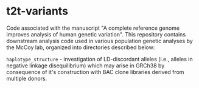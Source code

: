 # t2t-variants
Code associated with the manuscript "A complete reference genome improves analysis of human genetic variation". This repository contains downstream analysis code used in various population genetic analyses by the McCoy lab, organized into directories described below:

`haplotype_structure` - investigation of LD-discordant alleles (i.e., alleles in negative linkage disequilibrium) which may arise in GRCh38 by consequence of it's construction with BAC clone libraries derived from multiple donors.
